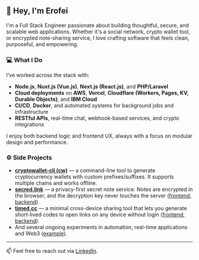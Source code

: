 ## 👋 Hey, I'm Erofei

I'm a Full Stack Engineer passionate about building thoughtful, secure, and scalable web applications. Whether it's a social network, crypto wallet tool, or encrypted note-sharing service, I love crafting software that feels clean, purposeful, and empowering.

### 💻 What I Do

I’ve worked across the stack with:
- **Node.js**, **Nuxt.js (Vue.js)**, **Next.js (React.js)**, and **PHP/Laravel**
- **Cloud deployments** on **AWS**, **Vercel**, **Cloudflare (Workers, Pages, KV, Durable Objects)**, and **IBM Cloud**
- **CI/CD**, **Docker**, and automated systems for background jobs and infrastructure
- **RESTful APIs**, real-time chat, webhook-based services, and crypto integrations

I enjoy both backend logic and frontend UX, always with a focus on modular design and performance.

### ⚙️ Side Projects

- [**cryptowallet-cli (cw)**](https://github.com/yerofey/cryptowallet-cli) — a command-line tool to generate cryptocurrency wallets with custom prefixes/suffixes. It supports multiple chains and works offline.
- [**secred.link**](https://secred.link) — a privacy-first secret note service. Notes are encrypted in the browser, and the decryption key never touches the server ([frontend](https://github.com/yerofey/secred.link), [backend](https://github.com/yerofey/api.secred.link)).
- [**timed.cc**](https://timed.cc) — a minimal cross-device sharing tool that lets you generate short-lived codes to open links on any device without login ([frontend](https://github.com/yerofey/timed.cc), [backend](https://github.com/yerofey/api.timed.cc)).
- And several ongoing experiments in automation, real-time applications and Web3 ([example](https://testnet.secred.app)).

---

📫 Feel free to reach out via [LinkedIn](https://www.linkedin.com/in/yerofey).
